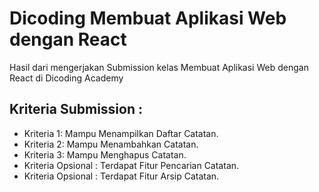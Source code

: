 # Dicoding Membuat Aplikasi Web dengan React
Hasil dari mengerjakan Submission kelas Membuat Aplikasi Web dengan React di Dicoding Academy

## Kriteria Submission :
- Kriteria 1: Mampu Menampilkan Daftar Catatan.
- Kriteria 2: Mampu Menambahkan Catatan.
- Kriteria 3: Mampu Menghapus Catatan.
- Kriteria Opsional : Terdapat Fitur Pencarian Catatan.
- Kriteria Opsional : Terdapat Fitur Arsip Catatan.
